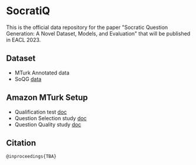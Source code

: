 # SocratiQ
This is the official data repository for the paper "Socratic Question Generation: A Novel Dataset, Models, and Evaluation" that will be published in EACL 2023.

## Dataset
* MTurk Annotated data
* SoQG [data](https://github.com/NUS-IDS/eacl23_soqg/tree/main/data/soqg_samples)

## Amazon MTurk Setup
* Qualification test [doc](https://github.com/NUS-IDS/eacl23_soqg/blob/main/mturk_setup/MTurk%20Qualification%20Test.pdf)
* Question Selection study [doc](https://github.com/NUS-IDS/eacl23_soqg/blob/main/mturk_setup/mturk_question_selection.png)
* Question Quality study [doc](https://github.com/NUS-IDS/eacl23_soqg/blob/main/mturk_setup/mturk_question_quality.png)

## Citation

```
@inproceedings{TBA}

```
